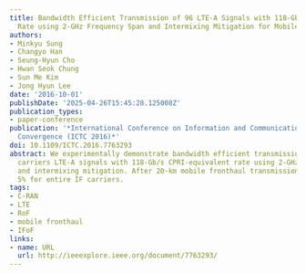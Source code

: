 ```yaml
---
title: Bandwidth Efficient Transmission of 96 LTE-A Signals with 118-Gb/s CPRI-Equivalent
  Rate using 2-GHz Frequency Span and Intermixing Mitigation for Mobile Fronthaul
authors:
- Minkyu Sung
- Changyo Han
- Seung-Hyun Cho
- Hwan Seok Chung
- Sun Me Kim
- Jong Hyun Lee
date: '2016-10-01'
publishDate: '2025-04-26T15:45:28.125008Z'
publication_types:
- paper-conference
publication: '*International Conference on Information and Communication Technology
  Convergence (ICTC 2016)*'
doi: 10.1109/ICTC.2016.7763293
abstract: We experimentally demonstrate bandwidth efficient transmission of 96-IF
  carriers LTE-A signals with 118-Gb/s CPRI-equivalent rate using 2-GHz bandwidth
  and intermixing mitigation. After 20-km mobile fronthaul transmission, EVM is below
  5% for entire IF carriers.
tags:
- C-RAN
- LTE
- RoF
- mobile fronthaul
- IFoF
links:
- name: URL
  url: http://ieeexplore.ieee.org/document/7763293/
---
```

